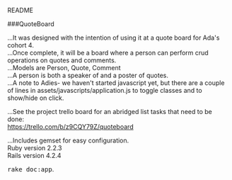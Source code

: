 
README

###QuoteBoard

...It was designed with the intention of using it at a quote board for Ada's cohort 4.  
...Once complete, it will be a board where a person can perform crud operations on quotes and comments.  
...Models are Person, Quote, Comment  
...A person is both a speaker of and a poster of quotes.  
...A note to Adies- we haven't started javascript yet, but there are a couple of lines in assets/javascripts/application.js to toggle classes and to show/hide on click.  

...See the project trello board for an abridged list tasks that need to be done:  
https://trello.com/b/z9CQY79Z/quoteboard  

...Includes gemset for easy configuration.  
Ruby version 2.2.3  
Rails version 4.2.4  

<tt>rake doc:app</tt>.
